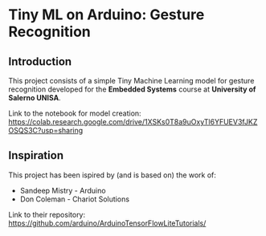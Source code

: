 # Tiny ML on Arduino: Gesture Recognition

## Introduction

This project consists of a simple Tiny Machine Learning model for gesture recognition developed for the **Embedded Systems** course at **University of Salerno UNISA**.

Link to the notebook for model creation: https://colab.research.google.com/drive/1XSKs0T8a9uOxyTl6YFUEV3fJKZOSQS3C?usp=sharing

## Inspiration

This project has been ispired by (and is based on) the work of:
 * Sandeep Mistry - Arduino
 * Don Coleman - Chariot Solutions

Link to their repository:
https://github.com/arduino/ArduinoTensorFlowLiteTutorials/

